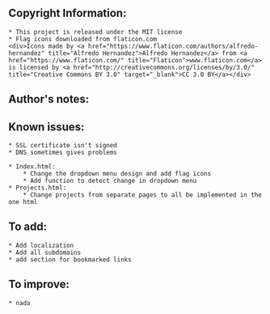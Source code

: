 ## Copyright Information:
	* This project is released under the MIT license
	* Flag icons downloaded from flaticon.com
    <div>Icons made by <a href="https://www.flaticon.com/authors/alfredo-hernandez" title="Alfredo Hernandez">Alfredo Hernandez</a> from <a href="https://www.flaticon.com/" title="Flaticon">www.flaticon.com</a> is licensed by <a href="http://creativecommons.org/licenses/by/3.0/" title="Creative Commons BY 3.0" target="_blank">CC 3.0 BY</a></div>

## Author's notes:
## Known issues:
	* SSL certificate isn't signed
	* DNS sometimes gives problems

	* Index.html:
		* Change the dropdown menu design and add flag icons
		* Add function to detect change in dropdown menu
	* Projects.html:
		* Change projects from separate pages to all be implemented in the one html

## To add:
	* Add localization
	* Add all subdomains
	* add section for bookmarked links

## To improve:
	* nada

